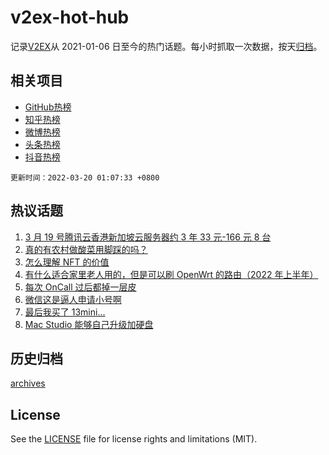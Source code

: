 # v2ex-hot-hub

 记录[V2EX](https://www.v2ex.com/)从 2021-01-06 日至今的热门话题。每小时抓取一次数据，按天[归档](archives)。
 
 ## 相关项目

- [GitHub热榜](https://github.com/lonnyzhang423/github-hot-hub)
- [知乎热榜](https://github.com/lonnyzhang423/zhihu-hot-hub)
- [微博热榜](https://github.com/lonnyzhang423/weibo-hot-hub)
- [头条热榜](https://github.com/lonnyzhang423/toutiao-hot-hub)
- [抖音热榜](https://github.com/lonnyzhang423/douyin-hot-hub)


 `更新时间：2022-03-20 01:07:33 +0800`

## 热议话题

1. [3 月 19 号腾讯云香港新加坡云服务器约 3 年 33 元-166 元 8 台](https://www.v2ex.com/t/841460)
1. [真的有农村做酸菜用脚踩的吗？](https://www.v2ex.com/t/841413)
1. [怎么理解 NFT 的价值](https://www.v2ex.com/t/841416)
1. [有什么适合家里老人用的，但是可以刷 OpenWrt 的路由（2022 年上半年）](https://www.v2ex.com/t/841405)
1. [每次 OnCall 过后都掉一层皮](https://www.v2ex.com/t/841452)
1. [微信这是逼人申请小号啊](https://www.v2ex.com/t/841468)
1. [最后我买了 13mini...](https://www.v2ex.com/t/841471)
1. [Mac Studio 能够自己升级加硬盘](https://www.v2ex.com/t/841412)

## 历史归档

[archives](archives)

## License

See the [LICENSE](LICENSE) file for license rights and limitations (MIT).
